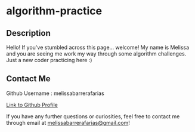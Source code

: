 # algorithm-practice

## Description 
Hello! If you've stumbled across this page... welcome! My name is Melissa and you are seeing me work my way through some algorithm challenges. Just a new coder practicing here :)

## Contact Me
 Github Username : melissabarrerafarias
  
  [Link to Github Profile](https://github.com/melissabarrerafarias)

  If you have any further questions or curiosities, feel free to contact me through email at melissabarrerafarias@gmail.com!